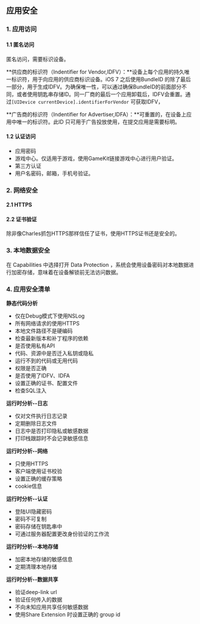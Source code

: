 ## 应用安全

### 1. 应用访问

#### 1.1 匿名访问

匿名访问，需要标识设备。

**供应商的标识符（Indentifier for Vendor,IDFV）：**设备上每个应用的持久唯一标识符，用于向应用的供应商标识设备。iOS 7 之后使用BundleID 的除了最后一部分，用于生成IDFV。为确保唯一性，可以通过确保BundleID的前面部分不同，或者使用钥匙串存储ID。同一厂商的最后一个应用卸载后，IDFV会重置。通过`[UIDevice currentDevice].identifierForVendor` 可获取IDFV，

**广告商的标识符（Indentifier for Advertiser,IDFA）：**可重置的，在设备上应用中唯一的标识符。此ID 只可用于广告投放使用，在提交应用是需要标明。

#### 1.2 认证访问

* 应用密码
* 游戏中心。仅适用于游戏，使用GameKit链接游戏中心进行用户验证。
* 第三方认证
* 用户名密码，邮箱，手机号验证。

### 2. 网络安全

#### 2.1 HTTPS

#### 2.2 证书验证

除非像Charles抓包HTTPS那样信任了证书，使用HTTPS证书还是安全的。

### 3. 本地数据安全

在 Capabilities 中选择打开 Data Protection ，系统会使用设备密码对本地数据进行加密存储，意味着在设备解锁前无法访问数据。

### 4. 应用安全清单

**静态代码分析**

* 仅在Debug模式下使用NSLog
* 所有网络请求的使用HTTPS
* 本地文件路径不是硬编码
* 检查最新版本和补丁程序的依赖
* 是否使用私有API
* 代码、资源中是否迁入私钥或隐私
* 运行不到的代码或无用代码
* 权限是否正确
* 是否使用了IDFV、IDFA
* 设置正确的证书、配置文件
* 检查SQL注入

**运行时分析--日志**

* 仅对文件执行日志记录
* 定期删除日志文件
* 日志中是否打印隐私或敏感数据
* 打印栈跟踪时不会记录敏感信息

**运行时分析--网络**

* 只使用HTTPS
* 客户端使用证书校验
* 设置正确的缓存策略
* cookie信息

**运行时分析--认证**

* 登陆UI隐藏密码
* 密码不可复制
* 密码存储在钥匙串中
* 可通过服务器配置更改身份验证的工作流

**运行时分析--本地存储**

* 加密本地存储的敏感信息
* 定期清理本地存储

**运行时分析--数据共享**

* 验证deep-link url
* 验证任何传入的数据
* 不向未知应用共享任何敏感数据
* 使用Share Extension 时设置正确的 group id



